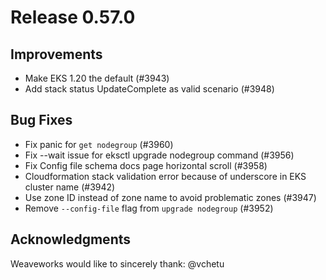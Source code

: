 # Release 0.57.0

## Improvements

- Make EKS 1.20 the default (#3943)
- Add stack status UpdateComplete as valid scenario (#3948)

## Bug Fixes

- Fix panic for `get nodegroup` (#3960)
- Fix --wait issue for eksctl upgrade nodegroup command (#3956)
- Fix Config file schema docs page horizontal scroll (#3958)
- Cloudformation stack validation error because of underscore in EKS cluster name (#3942)
- Use zone ID instead of zone name to avoid problematic zones (#3947)
- Remove `--config-file` flag from `upgrade nodegroup` (#3952)

## Acknowledgments
Weaveworks would like to sincerely thank:
     @vchetu
